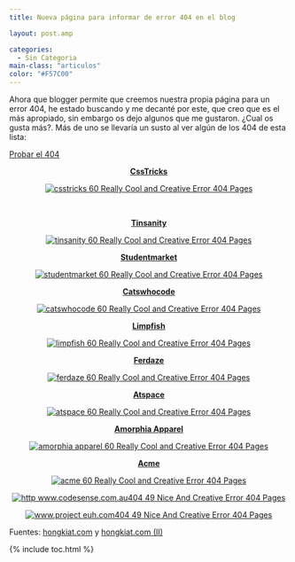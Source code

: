 ```yaml
---
title: Nueva página para informar de error 404 en el blog

layout: post.amp

categories:
  - Sin Categoria
main-class: "articulos"
color: "#F57C00"
---
```

Ahora que blogger permite que creemos nuestra propia página para un error 404, he estado buscando y me decanté por este, que creo que es el más apropiado, sin embargo os dejo algunos que me gustaron. ¿Cual os gusta más?. Más de uno se llevaría un susto al ver algún de los 404 de esta lista:

[Probar el 404][1]

<div style="text-align:center;">
<p>
<strong><a href="http://css-tricks.com/thispagedoesntexist">CssTricks</a></strong>
</p>
<p>
<a href="http://css-tricks.com/thispagedoesntexist"><img src="http://media02.hongkiat.com/error_404_01/csstricks.jpg" title="60 Really Cool and Creative Error 404 Pages" alt="csstricks 60 Really Cool and Creative Error 404 Pages" /></a>
</p>
<p>
<br /><!--ad-->
</p>
<p>
<strong><a href="http://www.tinsanity.net/404.shtml">Tinsanity</a></strong>
</p>
<p>
<a href="http://www.tinsanity.net/404.shtml"><img src="http://media02.hongkiat.com/error_404_01/tinsanity.jpg" title="60 Really Cool and Creative Error 404 Pages" alt="tinsanity 60 Really Cool and Creative Error 404 Pages" /></a>
</p>
<p>
<strong><a href="http://www.studentmarket.ro/405.html">Studentmarket</a></strong>
</p>
<p>
<a href="http://www.studentmarket.ro/405.html"><img src="http://media02.hongkiat.com/error_404_01/studentmarket.jpg" title="60 Really Cool and Creative Error 404 Pages" alt="studentmarket 60 Really Cool and Creative Error 404 Pages" /></a>
</p>
<p>
<strong><a href="http://www.catswhocode.com/blog/404">Catswhocode</a></strong>
</p>
<p>
<a href="http://www.catswhocode.com/blog/404"><img src="http://media02.hongkiat.com/error_404_01/catswhocode.jpg" title="60 Really Cool and Creative Error 404 Pages" alt="catswhocode 60 Really Cool and Creative Error 404 Pages" /></a>
</p>
<p>
<strong><a href="#">Limpfish</a></strong>
</p>
<p>
<a href="http://www.limpfish.com/notfound.html"><img src="http://media02.hongkiat.com/error_404_01/limpfish.jpg" title="60 Really Cool and Creative Error 404 Pages" alt="limpfish 60 Really Cool and Creative Error 404 Pages" /></a>
</p>
<p>
<strong><a href="http://www.ferdaze.com/errors/401/">Ferdaze</a></strong>
</p>
<p>
<a href="http://www.ferdaze.com/errors/401/"><img src="http://media02.hongkiat.com/error_404_01/ferdaze.jpg" title="60 Really Cool and Creative Error 404 Pages" alt="ferdaze 60 Really Cool and Creative Error 404 Pages" /></a>
</p>
<p>
<strong><a href="http://scar.atspace.org/404.html">Atspace</a></strong>
</p>
<p>
<a href="http://scar.atspace.org/404.html"><img src="http://media02.hongkiat.com/error_404_01/atspace.jpg" title="60 Really Cool and Creative Error 404 Pages" alt="atspace 60 Really Cool and Creative Error 404 Pages" /></a>
</p>
<p>
<strong><a href="http://amorphia-apparel.com/404.html">Amorphia Apparel</a></strong>
</p>
<p>
<a href="http://amorphia-apparel.com/404.html"><img src="http://media02.hongkiat.com/error_404_01/amorphia-apparel.jpg" title="60 Really Cool and Creative Error 404 Pages" alt="amorphia apparel 60 Really Cool and Creative Error 404 Pages" /></a>
</p>
<p>
<strong><a href="http://www.acme.com/missing.html">Acme</a></strong>
</p>
<p>
<a href="http://www.acme.com/missing.html"><img src="http://media02.hongkiat.com/error_404_01/acme.jpg" title="60 Really Cool and Creative Error 404 Pages" alt="acme 60 Really Cool and Creative Error 404 Pages" /></a>
</p>
<p>
<a href="http://codesense.com.au/404"><img src="http://hongki.at/assets/img/error_404_01/http-www.codesense.com.au404.jpg" title="49 Nice And Creative Error 404 Pages" alt="http www.codesense.com.au404 49 Nice And Creative Error 404 Pages" /></a>
</p>
<p>
<a href="http://www.project-euh.com/404/"><img src="http://hongki.at/assets/img/error_404_01/www.project-euh.com404.jpg" title="49 Nice And Creative Error 404 Pages" alt="www.project euh.com404 49 Nice And Creative Error 404 Pages" /></a>
</p>
</div>

Fuentes: [hongkiat.com][2] y [hongkiat.com (II)][3]



 [1]: /404
 [2]: http://www.hongkiat.com/blog/60-really-cool-and-creative-error-404-pages/
 [3]: http://www.hongkiat.com/blog/49-nice-and-creative-error-404-pages/

{% include toc.html %}
